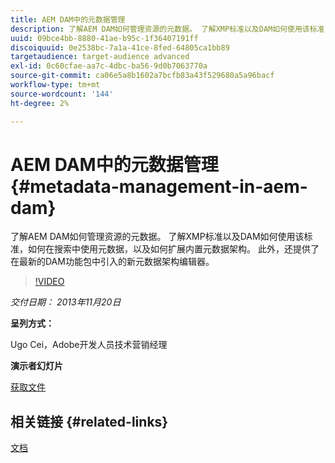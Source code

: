 ```yaml
---
title: AEM DAM中的元数据管理
description: 了解AEM DAM如何管理资源的元数据。 了解XMP标准以及DAM如何使用该标准，如何在搜索中使用元数据，以及如何扩展内置元数据架构。 此外，还提供了在最新的DAM功能包中引入的新元数据架构编辑器。
uuid: 09bce4bb-8880-41ae-b95c-1f36407191ff
discoiquuid: 0e2538bc-7a1a-41ce-8fed-64805ca1bb89
targetaudience: target-audience advanced
exl-id: 0c60cfae-aa7c-4dbc-ba56-9d0b7063770a
source-git-commit: ca06e5a8b1602a7bcfb83a43f529680a5a96bacf
workflow-type: tm+mt
source-wordcount: '144'
ht-degree: 2%

---
```


# AEM DAM中的元数据管理{#metadata-management-in-aem-dam}

了解AEM DAM如何管理资源的元数据。 了解XMP标准以及DAM如何使用该标准，如何在搜索中使用元数据，以及如何扩展内置元数据架构。 此外，还提供了在最新的DAM功能包中引入的新元数据架构编辑器。

>[!VIDEO](https://video.tv.adobe.com/v/19524/?quality=9)

*交付日期： 2013年11月20日*

**呈列方式：**

Ugo Cei，Adobe开发人员技术营销经理

**演示者幻灯片**

[获取文件](assets/metadata-management-in-aem-dam.pdf)

## 相关链接 {#related-links}

[文档](https://docs.adobe.com/content/docs/en/cq/5-6-1/dam/metadata_for_digitalassetmanagement.html)
